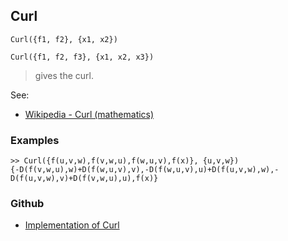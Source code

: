 ## Curl

```
Curl({f1, f2}, {x1, x2})
```

```
Curl({f1, f2, f3}, {x1, x2, x3})
```

> gives the curl.
 

See:  
* [Wikipedia - Curl (mathematics)](http://en.wikipedia.org/wiki/Curl_%28mathematics%29)

### Examples
```
>> Curl({f(u,v,w),f(v,w,u),f(w,u,v),f(x)}, {u,v,w})
{-D(f(v,w,u),w)+D(f(w,u,v),v),-D(f(w,u,v),u)+D(f(u,v,w),w),-D(f(u,v,w),v)+D(f(v,w,u),u),f(x)}
```


### Github

* [Implementation of Curl](https://github.com/axkr/symja_android_library/blob/master/symja_android_library/matheclipse-core/src/main/java/org/matheclipse/core/builtin/VectorAnalysisFunctions.java#L57) 
